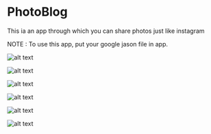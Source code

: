 # PhotoBlog
This ia an app through which you can share photos just like instagram  

NOTE : To use this app, put your google jason file in app.   

![alt text](https://github.com/mishra3452/PhotoBlog/blob/master/Screenshot_2019-03-17-01-00-44-756_in.png)  



![alt text](https://github.com/mishra3452/PhotoBlog/blob/master/Screenshot_2019-03-17-01-01-13-836_in.png)  



![alt text](https://github.com/mishra3452/PhotoBlog/blob/master/Screenshot_2019-03-17-01-02-11-888_in.png)  



![alt text](https://github.com/mishra3452/PhotoBlog/blob/master/Screenshot_2019-03-17-01-02-29-050_in.png)  



![alt text](https://github.com/mishra3452/PhotoBlog/blob/master/Screenshot_2019-03-17-01-02-44-920_in.png)  



![alt text](https://github.com/mishra3452/PhotoBlog/blob/master/Screenshot_2019-03-17-01-04-36-020_in.png)  

